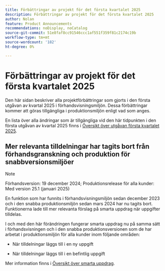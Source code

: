 ```yaml
---
title: Förbättringar av projekt för det första kvartalet 2025
description: Förbättringar av projekt för det första kvartalet 2025
author: Nolan
feature: Product Announcements
recommendations: noDisplay, noCatalog
source-git-commit: 51e8faf8cc91546ccc1af551f359f81c2174c19b
workflow-type: tm+mt
source-wordcount: '182'
ht-degree: 0%

---
```


# Förbättringar av projekt för det första kvartalet 2025

Den här sidan beskriver alla projektförbättringar som gjorts i den första utgåvan av kvartal 2025 i förhandsvisningsmiljön. Dessa förbättringar kommer att göras tillgängliga i produktionsmiljön enligt vad som anges.

En lista över alla ändringar som är tillgängliga vid den här tidpunkten i den första utgåvan av kvartal 2025 finns i [Översikt över utgåvan första kvartalet 2025](/help/quicksilver/product-announcements/product-releases/25-q1-release-activity/25-q1-release-overview.md).

## Mer relevanta tilldelningar har tagits bort från förhandsgranskning och produktion för snabbversionsmiljöer

>[!NOTE]
>
>Förhandsversion: 19 december 2024; Produktionsrelease för alla kunder: Med version 25.1 (januari 2025)

En funktion som har funnits i förhandsvisningsmiljön sedan december 2023 och i den snabba produktionsmiljön sedan mars 2024 har nu tagits bort. Funktionerna lade till mer relevanta förslag på smarta uppdrag när uppgifter tilldelas.

I och med den här förändringen fungerar smarta uppdrag nu på samma sätt i förhandsvisningen och i den snabba produktionsversionen som de har arbetat i produktionsmiljön för alla kunder inom följande områden:

* När tilldelningar läggs till i en ny uppgift

* När tilldelningar läggs till i en befintlig uppgift

Mer information finns i [Översikt över smarta uppdrag](/help/quicksilver/manage-work/tasks/assign-tasks/smart-assignments.md).
